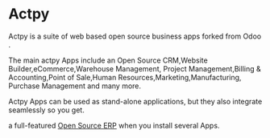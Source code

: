 
Actpy
=======

Actpy is a suite of web based open source business apps forked from Odoo .

The main actpy Apps include an Open Source CRM,Website Builder,eCommerce,Warehouse Management,
Project Management,Billing &amp; Accounting,Point of Sale,Human Resources,Marketing,Manufacturing,
Purchase Management and many more.

Actpy Apps can be used as stand-alone applications, but they also integrate seamlessly so you get.

a full-featured <a href="http://bagoury.com">Open Source ERP</a> when you install several Apps.



